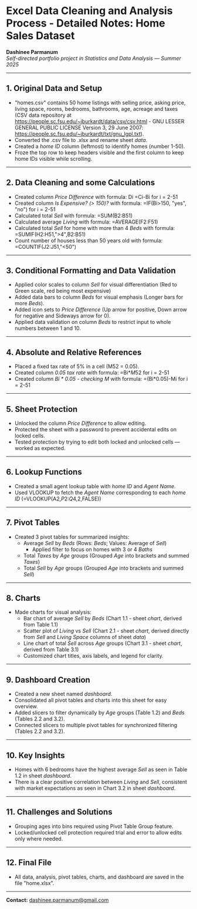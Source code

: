 # Excel Data Cleaning and Analysis Process - Detailed Notes: Home Sales Dataset

**Dashinee Parmanum**  
*Self-directed portfolio project in Statistics and Data Analysis — Summer 2025*

---
## 1. Original Data and Setup
- "homes.csv" contains 50 home listings with selling price, asking price, living space, rooms, bedrooms, bathrooms, age, acreage and taxes (CSV data repository at https://people.sc.fsu.edu/~jburkardt/data/csv/csv.html - GNU LESSER GENERAL PUBLIC LICENSE Version 3, 29 June 2007: https://people.sc.fsu.edu/~jburkardt/txt/gnu_lgpl.txt).
- Converted the .csv file to .xlsx and rename sheet *data*.
- Created a *home ID* column (leftmost) to identify homes (number 1-50).
- Froze the top row to keep headers visible and the first column to keep home IDs visible while scrolling.


---
## 2. Data Cleaning and some Calculations
- Created column *Price Difference* with formula: Di =Ci-Bi for i = 2-51
- Created column *Is Expensive? (> 150)?* with formula: =IF(Bi>150, "yes", "no") for i = 2-51
- Calculated total *Sell* with formula: =SUM(B2:B51) 
- Calculated average *Living* with formula: =AVERAGE(F2:F51)
- Calculated total *Sell* for home with more than 4 *Beds* with formula: =SUMIF(H2:H51,">4",B2:B51)
- Count number of houses less than 50 years old with formula: =COUNTIF(J2:J51,"<50")

---
## 3. Conditional Formatting and Data Validation
- Applied color scales to column *Sell* for visual differentiation (Red to Green scale, red being most expensive)
- Added data bars to column *Beds* for visual emphasis (Longer bars for more *Beds*).
- Added icon sets to *Price Difference* (Up arrow for positive, Down arrow for negative and Sideways arrow for 0).
- Applied data validation on column *Beds* to restrict input to whole numbers between 1 and 10.

---
## 4. Absolute and Relative References
- Placed a fixed tax rate of 5% in a cell (M52 = 0.05).
- Created column *0.05 tax rate* with formula: =Bi*$M$52 for i = 2-51
- Created column *Bi * 0.05 - checking M* with formula: =(Bi*0.05)-Mi for i = 2-51

---
## 5. Sheet Protection
- Unlocked the column *Price Difference* to allow editing.
- Protected the sheet with a password to prevent accidental edits on locked cells.
- Tested protection by trying to edit both locked and unlocked cells — worked as expected.

---
## 6. Lookup Functions
- Created a small agent lookup table with *home ID* and *Agent Name*.
- Used VLOOKUP to fetch the *Agent Name* corresponding to each *home ID* (=VLOOKUP(A2,$P$2:$Q$4,2,FALSE))
 
---
## 7. Pivot Tables
- Created 3 pivot tables for summarized insights:
  - Average *Sell* by *Beds* (Rows: *Beds*; Values: Average of *Sell*)
    - Applied filter to focus on homes with 3 or 4 *Baths*
  - Total *Taxes* by *Age* groups (Grouped *Age* into brackets and summed *Taxes*)
  - Total *Sell* by *Age* groups (Grouped *Age* into brackets and summed *Sell*)
 
---
## 8. Charts
- Made charts for visual analysis:
  - Bar chart of average *Sell* by *Beds* (Chart 1.1 - sheet *chart*, derived from Table 1.1) 
  - Scatter plot of *Living* vs *Sell* (Chart 2.1 - sheet *chart*, derived directly from *Sell* and *Living Space* columns of sheet *data*) 
  - Line chart of total *Sell* across *Age* groups (Chart 3.1 - sheet *chart*, derived from Table 3.1)
  - Customized chart titles, axis labels, and legend for clarity.

---
## 9. Dashboard Creation
- Created a new sheet named *dashboard*.
- Consolidated all pivot tables and charts into this sheet for easy overview.
- Added slicers to filter dynamically by *Age* groups (Table 1.2) and *Beds* (Tables 2.2 and 3.2).
- Connected slicers to multiple pivot tables for synchronized filtering (Tables 2.2 and 3.2).

---
## 10. Key Insights
- Homes with 6 bedrooms have the highest average *Sell* as seen in Table 1.2 in sheet *dashboard*.
- There is a clear positive correlation between *Living* and *Sell*, consistent with market expectations as seen in Chart 3.2 in sheet *dashboard*.

---
## 11. Challenges and Solutions
- Grouping ages into bins required using Pivot Table Group feature.
- Locked/unlocked cell protection required trial and error to allow edits only where needed.

---
## 12. Final File
- All data, analysis, pivot tables, charts, and dashboard are saved in the file "home.xlsx".

---
**Contact:** dashinee.parmanum@gmail.com
